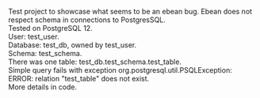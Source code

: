 Test project to showcase what seems to be an ebean bug.
Ebean does not respect schema in connections to PostgresSQL.<br>
Tested on PostgreSQL 12.<br>
User: test_user.<br>
Database: test_db, owned by test_user.<br>
Schema: test_schema.<br>
There was one table: test_db.test_schema.test_table.<br>
Simple query fails with exception org.postgresql.util.PSQLException: ERROR: relation "test_table" does not exist.<br>
More details in code.
